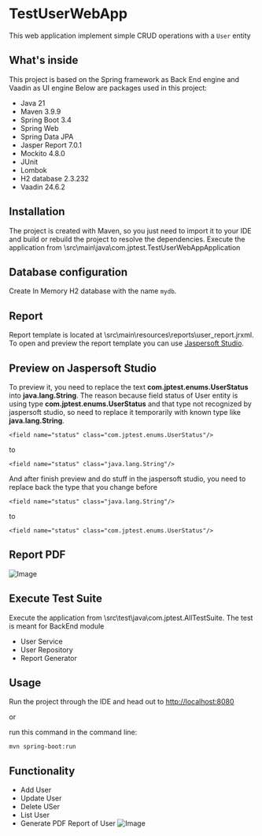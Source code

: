 # TestUserWebApp
This web application implement simple CRUD operations with a `User` entity

## What's inside
This project is based on the Spring framework as Back End engine and Vaadin as UI engine
Below are packages used in this project:
- Java 21
- Maven 3.9.9
- Spring Boot 3.4
- Spring Web
- Spring Data JPA
- Jasper Report 7.0.1
- Mockito 4.8.0
- JUnit
- Lombok
- H2 database 2.3.232
- Vaadin 24.6.2

## Installation
The project is created with Maven, so you just need to import it to your IDE and build or rebuild the project to resolve the dependencies.
Execute the application from \src\main\java\com.jptest.TestUserWebAppApplication

## Database configuration
Create In Memory H2 database with the name `mydb`.

## Report
Report template is located at \src\main\resources\reports\user_report.jrxml. To open and preview the report template you can use  [Jaspersoft Studio](https://www.jaspersoft.com/products/jaspersoft-community).   

## Preview on Jaspersoft Studio
To preview it, you need to replace the text **com.jptest.enums.UserStatus** into **java.lang.String**. The reason because field status of User entity is using type **com.jptest.enums.UserStatus** and that type not recognized by jaspersoft studio, so need to replace it temporarily with known type like **java.lang.String**.
```
<field name="status" class="com.jptest.enums.UserStatus"/>
```
to
```
<field name="status" class="java.lang.String"/>
```

And after finish preview and do stuff in the jaspersoft studio, you need to replace back the type that you change before 
```
<field name="status" class="java.lang.String"/>
```
to
```
<field name="status" class="com.jptest.enums.UserStatus"/>
```

## Report PDF

![Image](https://github.com/user-attachments/assets/90541433-1f5e-4213-b546-b27c0dc74dbf)

## Execute Test Suite
Execute the application from \src\test\java\com.jptest.AllTestSuite.
The test is meant for BackEnd module
- User Service
- User Repository
- Report Generator

## Usage
Run the project through the IDE and head out to [http://localhost:8080](http://localhost:8080)

or

run this command in the command line:
```
mvn spring-boot:run
```

## Functionality
- Add User
- Update User
- Delete USer
- List User
- Generate PDF Report of User
![Image](https://github.com/user-attachments/assets/955f7b4b-718b-433d-9521-67e813addb12)
